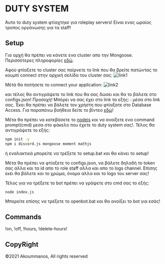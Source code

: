 # DUTY SYSTEM
Άυτο το duty system φτίαχτηκε για roleplay servers! Είναι ενας ωραίος τροπος οργάνωσης για τα staff! 

## Setup

Για αρχή θα πρέπει να κάνετε ενα cluster απο την Mongoose. Περισσότερες πληροφορίες [εδώ](https://www.youtube.com/watch?v=rPqRyYJmx2g).

Αφού φτίαξετε το cluster σας παίρνετε το link που θα βρείτε πατώντας το κουμπί connect στην αρχική σελίδα του cluster σας: 
![link1](https://i.imgur.com/wiFEyoC.png)

Μέτά θα πατήσετε το connect your application:
![link2](https://i.imgur.com/VuRorjc.png)

και τέλος θα αντιγράψετε το link που θα σας δώσει και θα το βάλετε στο configs.json! Προσοχή! Μπόρει να σας έχει στο link τα εξής: <username>:<password> μέσα στο link σας. Έκει θα πρέπει να βάλετε τον χρήστη που φτίαξατε στο Database Access. Για παραπάνω βοήθεια δείτε το βίντεο [εδώ](https://www.youtube.com/watch?v=1KsBDZs8WNg)!

Μέτα θα πρέπει να κατεβάσετε το [nodejs](https://nodejs.org/en/) και να ανοίξετε ενα command prompt(cmd) μεσα στο φάκελο που έχετε το duty system σας!. Τέλος θα αντιγράψετε το εξής:
```bash
npm init -y
npm i discord.js mongoose moment mathjs
```
ή εναλακτικά μπορείτε να τρέξετε το setup.bat και θα κάνει το setup!

Μέτα θα πρέπει να φτίαξετε το configs.json, να βάλετε δηλαδή το token σας αλλα και τα id απο το role staff αλλα και απο το logs channel. Επίσης εκέι θα βάλετε και το χρώμα, όνομα αλλα και το logo του server σας!

Τέλος για να τρέξετε το bot πρέπει να γράψετε στο cmd σας το εξής:
```bash
node index.js
```
Μπορείτε επίσης να τρέξετε το openbot.bat και θα ανοίξει το bot για εσάς!

## Commands

!on, !off, !hours, !delete-hours!

## CopyRight
©2021 Akoummanos, All rights reserved